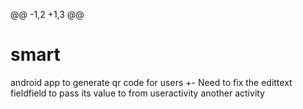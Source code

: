 @@ -1,2 +1,3 @@
 # smart
 android app to generate qr code for users
+- Need to fix the edittext fieldfield to pass its value to from useractivity another activity
